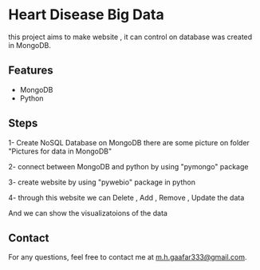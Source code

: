 <h1>Heart Disease Big Data</h1>

<p>this project aims to make website , it can control on database was created in MongoDB.</p>

<h2>Features</h2>
<ul>
  <li>MongoDB</li>
  <li>Python</li>
</ul>

<h2>Steps</h2>
<p>1- Create NoSQL Database on MongoDB there are some picture on folder "Pictures for data in MongoDB" </p>
<p>2- connect between MongoDB and python by using "pymongo" package </p>
<p>3- create website by using "pywebio" package in python </p>
<p>4- through this website we can Delete , Add , Remove , Update the data</p>
<p>And we can show the visualizatoions of the data</p>



<h2>Contact</h2>
<p>For any questions, feel free to contact me at <a href="mailto:youremail@example.com">m.h.gaafar333@gmail.com</a>.</p>
